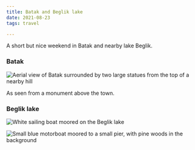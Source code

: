 ```yaml
---
title: Batak and Beglik lake
date: 2021-08-23
tags: travel

---
```

A short but nice weekend in Batak and nearby lake Beglik.

### Batak 

![Aerial view of Batak surrounded by two large statues from the top of a nearby hill](https://live.staticflickr.com/65535/51397480469_62bcce7dea_c.jpg)

As seen from a monument above the town.

### Beglik lake

![White sailing boat moored on the Beglik lake](https://live.staticflickr.com/65535/51396743481_38abfff5df_c.jpg)

![Small blue motorboat moored to a small pier, with pine woods in the background](https://live.staticflickr.com/65535/51397480574_d46c143463_c.jpg)